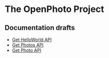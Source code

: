 # The OpenPhoto Project

## Documentation drafts
* [Get HelloWorld API](https://github.com/photo/frontend/wiki/DRAFT:-Get-Hello-API)
* [Get Photos API](https://github.com/photo/frontend/wiki/DRAFT:-Get-Photos-API)
* [Get Photo API](https://github.com/photo/frontend/wiki/DRAFT:-Get-Photo-API)